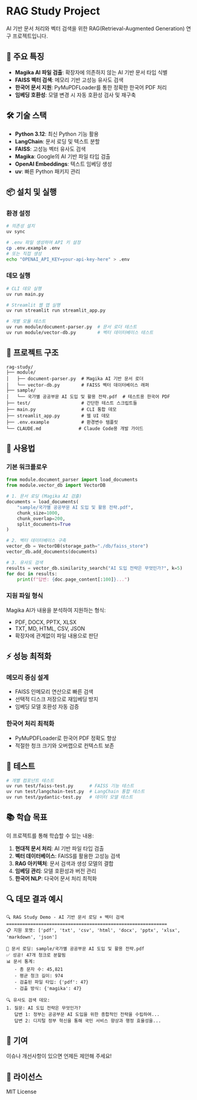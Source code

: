 # RAG Study Project

AI 기반 문서 처리와 벡터 검색을 위한 RAG(Retrieval-Augmented Generation) 연구 프로젝트입니다. 

## 🚀 주요 특징

- **Magika AI 파일 검출**: 확장자에 의존하지 않는 AI 기반 문서 타입 식별
- **FAISS 벡터 검색**: 메모리 기반 고성능 유사도 검색
- **한국어 문서 지원**: PyMuPDFLoader를 통한 정확한 한국어 PDF 처리
- **임베딩 호환성**: 모델 변경 시 자동 호환성 검사 및 재구축

## 🛠️ 기술 스택

- **Python 3.12**: 최신 Python 기능 활용
- **LangChain**: 문서 로딩 및 텍스트 분할
- **FAISS**: 고성능 벡터 유사도 검색
- **Magika**: Google의 AI 기반 파일 타입 검출
- **OpenAI Embeddings**: 텍스트 임베딩 생성
- **uv**: 빠른 Python 패키지 관리

## 📦 설치 및 실행

### 환경 설정

```bash
# 의존성 설치
uv sync

# .env 파일 생성하여 API 키 설정
cp .env.example .env
# 또는 직접 생성
echo "OPENAI_API_KEY=your-api-key-here" > .env
```

### 데모 실행

```bash
# CLI 데모 실행
uv run main.py

# Streamlit 웹 앱 실행
uv run streamlit run streamlit_app.py

# 개별 모듈 테스트
uv run module/document-parser.py  # 문서 로더 테스트
uv run module/vector-db.py        # 벡터 데이터베이스 테스트
```

## 📁 프로젝트 구조

```text
rag-study/
├── module/
│   ├── document-parser.py  # Magika AI 기반 문서 로더
│   └── vector-db.py        # FAISS 벡터 데이터베이스 래퍼
├── sample/
│   └── 국가별 공공부문 AI 도입 및 활용 전략.pdf  # 테스트용 한국어 PDF
├── test/                   # 간단한 테스트 스크립트들
├── main.py                 # CLI 통합 데모
├── streamlit_app.py        # 웹 UI 데모
├── .env.example            # 환경변수 템플릿
└── CLAUDE.md              # Claude Code용 개발 가이드
```

## 🔧 사용법

### 기본 워크플로우

```python
from module.document_parser import load_documents
from module.vector_db import VectorDB

# 1. 문서 로딩 (Magika AI 검출)
documents = load_documents(
    "sample/국가별 공공부문 AI 도입 및 활용 전략.pdf",
    chunk_size=1000, 
    chunk_overlap=200,
    split_documents=True
)

# 2. 벡터 데이터베이스 구축
vector_db = VectorDB(storage_path="./db/faiss_store")
vector_db.add_documents(documents)

# 3. 유사도 검색
results = vector_db.similarity_search("AI 도입 전략은 무엇인가?", k=5)
for doc in results:
    print(f"답변: {doc.page_content[:100]}...")
```

### 지원 파일 형식

Magika AI가 내용을 분석하여 지원하는 형식:

- PDF, DOCX, PPTX, XLSX
- TXT, MD, HTML, CSV, JSON
- 확장자에 관계없이 파일 내용으로 판단

## ⚡ 성능 최적화

### 메모리 중심 설계

- FAISS 인메모리 연산으로 빠른 검색
- 선택적 디스크 저장으로 재임베딩 방지
- 임베딩 모델 호환성 자동 검증

### 한국어 처리 최적화

- PyMuPDFLoader로 한국어 PDF 정확도 향상
- 적절한 청크 크기와 오버랩으로 컨텍스트 보존

## 🧪 테스트

```bash
# 개별 컴포넌트 테스트
uv run test/faiss-test.py      # FAISS 기능 테스트
uv run test/langchain-test.py  # LangChain 통합 테스트
uv run test/pydantic-test.py   # 데이터 모델 테스트
```

## 📚 학습 목표

이 프로젝트를 통해 학습할 수 있는 내용:

1. **현대적 문서 처리**: AI 기반 파일 타입 검출
2. **벡터 데이터베이스**: FAISS를 활용한 고성능 검색
3. **RAG 아키텍처**: 문서 검색과 생성 모델의 결합
4. **임베딩 관리**: 모델 호환성과 버전 관리
5. **한국어 NLP**: 다국어 문서 처리 최적화

## 🔍 데모 결과 예시

```text
🔍 RAG Study Demo - AI 기반 문서 로딩 + 벡터 검색
============================================================
📋 지원 포맷: ['pdf', 'txt', 'csv', 'html', 'docx', 'pptx', 'xlsx', 'markdown', 'json']

📄 문서 로딩: sample/국가별 공공부문 AI 도입 및 활용 전략.pdf
✅ 성공! 47개 청크로 분할됨
📊 문서 통계:
   - 총 문자 수: 45,821
   - 평균 청크 길이: 974
   - 검출된 파일 타입: {'pdf': 47}
   - 검출 방식: {'magika': 47}

🔍 유사도 검색 데모:
1. 질문: AI 도입 전략은 무엇인가?
   답변 1: 정부는 공공부문 AI 도입을 위한 종합적인 전략을 수립하여...
   답변 2: 디지털 정부 혁신을 통해 국민 서비스 향상과 행정 효율성을...
```

## 🤝 기여

이슈나 개선사항이 있으면 언제든 제안해 주세요!

## 📄 라이선스

MIT License
